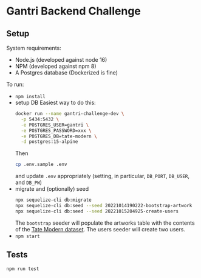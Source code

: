 # Gantri Backend Challenge

## Setup

System requirements:

- Node.js (developed against node 16)
- NPM (developed against npm 8)
- A Postgres database (Dockerized is fine)

To run:

- `npm install`
- setup DB
  Easiest way to do this:
  ```sh
  docker run --name gantri-challenge-dev \
    -p 5434:5432 \
    -e POSTGRES_USER=gantri \
    -e POSTGRES_PASSWORD=xxx \
    -e POSTGRES_DB=tate-modern \
    -d postgres:15-alpine
  ```
  Then
  ```sh
  cp .env.sample .env
  ```
  and update `.env` appropriately (setting, in particular, `DB_PORT`, `DB_USER`, and `DB_PW`)
- migrate and (optionally) seed
  ```sh
  npx sequelize-cli db:migrate
  npx sequelize-cli db:seed --seed 20221014190222-bootstrap-artwork
  npx sequelize-cli db:seed --seed 20221015204925-create-users
  ```
  The `bootstrap` seeder will populate the artworks table with the contents of the [Tate Modern dataset](data/the-tate-collection.csv). The users seeder will create two users.
- `npm start`


## Tests

```sh
npm run test
```
